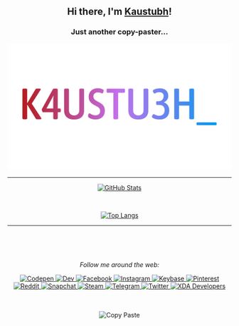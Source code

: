 <div align="center">

<h2> Hi there, I'm <a href="https://k4ustu3h.cf">Kaustubh</a>! </h2>

<h3> Just another copy-paster...</h2>

<img alt="K4USTU3H_" width="512" src="https://raw.githubusercontent.com/k4ustu3h/k4ustu3h/master/assets/images/K4USTU3H_.png">

---

[![GitHub Stats](https://github-readme-stats.vercel.app/api?username=k4ustu3h&count_private=true&show_icons=true&title_color=b31818&text_color=fff&bg_color=000&icon_color=b31818&include_all_commits=true)](https://github.com/anuraghazra/github-readme-stats)

</br>

[![Top Langs](https://github-readme-stats.vercel.app/api/top-langs/?username=k4ustu3h&count_private=true&title_color=b31818&text_color=fff&bg_color=000&icon_color=b31818&layout=compact)](https://github.com/anuraghazra/github-readme-stats)

---

</br>
</br>
</br>

<i>Follow me around the web:</i>
</br>

<a href="https://codepen.io/k4ustu3h">
  <img alt="Codepen" src="https://img.shields.io/badge/CodePen-%23000.svg?&style=for-the-badge&logo=codepen&logoColor=fff" />
</a>
<a href="https://dev.to/k4ustu3h">
  <img alt="Dev" src="https://img.shields.io/badge/Dev-%230a0a0a.svg?&style=for-the-badge&logo=dev-dot-to&logoColor=fff" />
</a>
<a href="https://fb.me/k4ustu3h">
  <img alt="Facebook" src="https://img.shields.io/badge/Facebook-%23005fed.svg?&style=for-the-badge&logo=facebook&logoColor=fff" />
</a>
<a href="https://www.instagram.com/k4ustu3h">
  <img alt="Instagram" src="https://img.shields.io/badge/Instagram-%23e4405f.svg?&style=for-the-badge&logo=instagram&logoColor=fff" />
</a>
<a href="https://keybase.io/k4ustu3h">
  <img alt="Keybase" src="https://img.shields.io/badge/Keybase-%2333a0ff.svg?&style=for-the-badge&logo=keybase&logoColor=fff" />
</a>
<a href="https://pinterest.com/k4ustu3h">
  <img alt="Pinterest" src="https://img.shields.io/badge/Pinterest-%23bd081c.svg?&style=for-the-badge&logo=pinterest&logoColor=fff" />
</a>
<a href="https://www.reddit.com/u/kaustubhladiya">
  <img alt="Reddit" src="https://img.shields.io/reddit/user-karma/combined/kaustubhladiya?logo=reddit&logoColor=fff&style=for-the-badge" />
</a>
<a href="https://www.snapchat.com/add/k4ustu3h">
  <img alt="Snapchat" src="https://img.shields.io/badge/Snapchat-%23fffc00.svg?&style=for-the-badge&logo=snapchat&logoColor=000" />
</a>
<a href="https://steamcommunity.com/id/k4ustu3h">
  <img alt="Steam" src="https://img.shields.io/badge/Steam-%23000.svg?&style=for-the-badge&logo=steam&logoColor=fff" />
</a>
<a href="https://t.me/k4ustu3h">
  <img alt="Telegram" src="https://img.shields.io/badge/Telegram-%232ca5e0.svg?&style=for-the-badge&logo=telegram&logoColor=fff" />
</a>
<a href="https://twitter.com/k4ustu3h">
  <img alt="Twitter" src="https://img.shields.io/twitter/follow/k4ustu3h?color=1DA1F2&logo=twitter&logoColor=fff&style=for-the-badge" />
</a>
<a href="https://forum.xda-developers.com/member.php?u=9461231">
  <img alt="XDA Developers" src="https://img.shields.io/badge/XDA_Developers-%23ea7100.svg?&style=for-the-badge&logo=xdadevelopers&logoColor=fff" />
</a>

</br>
</br>
</br>

![Copy Paste](https://forthebadge.com/images/badges/ctrl-c-ctrl-v.svg)

</div>
